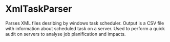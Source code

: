 # XmlTaskParser
Parses XML files desribing by windows task scheduler.
Output is a CSV file with information about scheduled task on a server.
Used to perform a quick audit on servers to analyse job planification and impacts.
